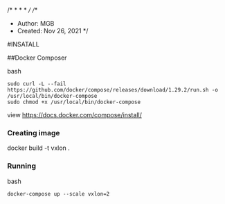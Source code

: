 /* 
 * 
 * 
 * 
 */
/**
 * Author:  MGB
 * Created: Nov 26, 2021
 */

#INSATALL


##Docker Composer


bash 
```
sudo curl -L --fail https://github.com/docker/compose/releases/download/1.29.2/run.sh -o /usr/local/bin/docker-compose
sudo chmod +x /usr/local/bin/docker-compose
```

view https://docs.docker.com/compose/install/


### Creating image
docker build -t vxlon .

### Running 

bash 
```
docker-compose up --scale vxlon=2

```